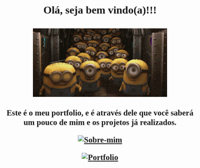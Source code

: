 <link rel="preconnect" href="https://fonts.googleapis.com">
<link rel="preconnect" href="https://fonts.gstatic.com" crossorigin>
<link href="https://fonts.googleapis.com/css2?family=Dancing+Script&display=swap" rel="stylesheet">

<h1 align="center" style="font-family: 'Dancing Script', cursive;
">Olá, seja bem vindo(a)!!!
<br>
<br>
<img height="180em" align="center" src="src/img/minions.gif"/>

<h2 align="center" style="font-family: 'Dancing Script', cursive;
">Este é o meu portfolio, e é através dele que você saberá um pouco de mim e os projetos já realizados.

<a href="https://www.canva.com/design/DAFMP7bQH0o/kIhqt2O4P2P6bZAOekNZwA/watch?utm_content=DAFMP7bQH0o&utm_campaign=share_your_design&utm_medium=link&utm_source=shareyourdesignpanel"
    target="_blank"><img width="150px"
    src=https://3.bp.blogspot.com/-Sv6BlbpbD2o/WUwYZH_ASVI/AAAAAAAAJhU/RBDAuCFiHYcNrZLOMXoJ7xUwfPsD-o2qACEwYBhgL/s1600/QUEM-SOU-EU.png
    alt="Sobre-mim"></a>

<a href="https://alinycruz.github.io/"
    target="_blank"><img width="150px" 
    src=https://s3.amazonaws.com/ibc-portal/wp-content/uploads/2017/10/19140245/portfolio-como-fazer1.jpg
    alt="Portfolio"></a>
